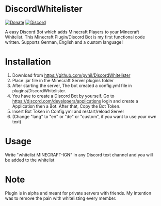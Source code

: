 # DiscordWhitelister
[![Donate](https://img.shields.io/badge/Paypal-donate-blue.svg)](https://www.paypal.me/m4rk12)
[![Discord](https://img.shields.io/discord/742408927022546975?label=Discord)](https://discord.gg/DUuCMgXDJC)  
  
A easy Discord Bot which adds Minecraft Players to your Minecraft Whitelist.
This Minecraft Plugin/Discord Bot is my first functional code written.
Supports German, English and a custom language!
# Installation
1. Download from https://github.com/pvhil/DiscordWhitelister
2. Place .jar file in the Minecraft Server plugins folder
3. After starting the server, The bot created a config.yml file in plugins/DiscordWhitelister.
4. You have to create a Discord Bot by yourself. Go to https://discord.com/developers/applications login and create a Application then a Bot. After that, Copy the Bot Token.
5. Insert Bot Token in Config.yml and restart/reload Server
6. (Change "lang" to "en" or "de" or "custom", if you want to use your own text)

# Usage
Write "whitelist MINECRAFT-IGN" in any Discord text channel and you will be added to the whitelist

# Note

Plugin is in alpha and meant for private servers with friends.
My Intention was to remove the pain with whitelisting every member.

